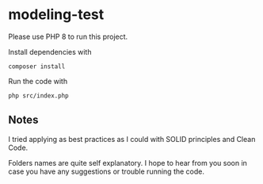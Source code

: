 # modeling-test

Please use PHP 8 to run this project. 

Install dependencies with

`composer install`

Run the code with 

`php src/index.php`

## Notes

I tried applying as best practices as I could with SOLID principles and Clean Code. 

Folders names are quite self explanatory. I hope to hear from you soon in case you have any suggestions or trouble running the code.

